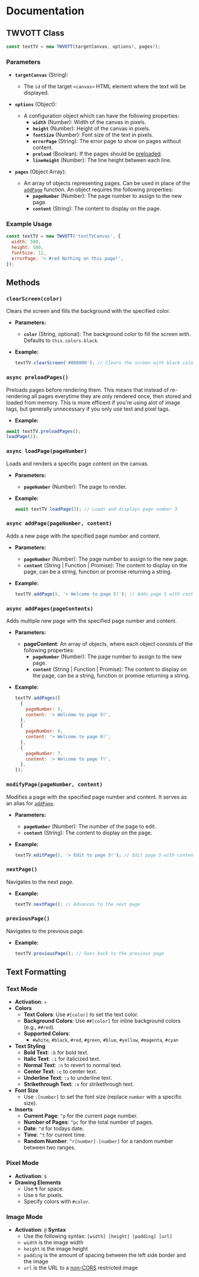 # Documentation

## TWVOTT Class

```javascript
const textTV = new TWVOTT(targetCanvas, options?, pages?);
```

### Parameters

- **`targetCanvas`** (String):

  - The `id` of the target `<canvas>` HTML element where the text will be displayed.

- **`options`** (Object):
  - A configuration object which can have the following properties:
    - **`width`** (Number): Width of the canvas in pixels.
    - **`height`** (Number): Height of the canvas in pixels.
    - **`fontSize`** (Number): Font size of the text in pixels.
    - **`errorPage`** (String): The error page to show on pages without content.
    - **`preload`** (Boolean): If the pages should be [preloaded](#async-preloadpages).
    - **`lineHeight`** (Number): The line height between each line.
- **`pages`** (Object Array):
  - An array of objects representing pages. Can be used in place of the [`addPage`](#addpagepagenumber-content) function. An object requires the following properties:
    - **`pageNumber`** (Number): The page number to assign to the new page.
    - **`content`** (String): The content to display on the page.

### Example Usage

```javascript
const textTV = new TWVOTT('textTVCanvas', {
  width: 500,
  height: 500,
  fontSize: 12,
  errorPage: '> #red Nothing on this page!',
});
```

## Methods

### `clearScreen(color)`

Clears the screen and fills the background with the specified color.

- **Parameters:**

  - **`color`** (String, optional): The background color to fill the screen with. Defaults to `this.colors.black`.

- **Example:**

  ```javascript
  textTV.clearScreen('#000000'); // Clears the screen with black color
  ```

### `async preloadPages()`

Preloads pages before rendering them. This means that instead of re-rendering all pages everytime they are only rendered
once, then stored and loaded from memory. This is more efficent if you're using alot of image tags, but generally unnecessary if you
only use text and pixel tags.

- **Example:**

```javascript
await textTV.preloadPages();
loadPage(1);
```

### `async loadPage(pageNumber)`

Loads and renders a specific page content on the canvas.

- **Parameters:**

  - **`pageNumber`** (Number): The page to render.

- **Example:**

  ```javascript
  await textTV.loadPage(3); // Loads and displays page number 3
  ```

### `async addPage(pageNumber, content)`

Adds a new page with the specified page number and content.

- **Parameters:**

  - **`pageNumber`** (Number): The page number to assign to the new page.
  - **`content`** (String | Function | Promise): The content to display on the page, can be a string, function or promise returning a string.

- **Example:**

  ```javascript
  textTV.addPage(5, '> Welcome to page 5!'); // Adds page 5 with content
  ```

### `async addPages(pageContents)`

Adds multiple new page with the specified page number and content.

- **Parameters:**

  - **pageContent**: An array of objects, where each object consists of the following properties:
    - **`pageNumber`** (Number): The page number to assign to the new page.
    - **`content`** (String | Function | Promise): The content to display on the page, can be a string, function or promise returning a string.

- **Example:**

  ```javascript
  textTV.addPages([
    {
      pageNumber: 5,
      content: '> Welcome to page 5!',
    },
    {
      pageNumber: 6,
      content: '> Welcome to page 6!',
    },
    {
      pageNumber: 7,
      content: '> Welcome to page 7!',
    },
  ]);
  ```

### `modifyPage(pageNumber, content)`

Modifies a page with the specified page number and content. It serves as an alias for [`addPage`](#addpagepagenumber-content).

- **Parameters:**

  - **`pageNumber`** (Number): The number of the page to edit.
  - **`content`** (String): The content to display on the page.

- **Example:**

  ```javascript
  textTV.editPage(5, '> Edit to page 5!'); // Edit page 5 with content
  ```

### `nextPage()`

Navigates to the next page.

- **Example:**

  ```javascript
  textTV.nextPage(); // Advances to the next page
  ```

### `previousPage()`

Navigates to the previous page.

- **Example:**

  ```javascript
  textTV.previousPage(); // Goes back to the previous page
  ```

## Text Formatting

### **Text Mode**

- **Activation**: `>`
- **Colors**
  - **Text Colors**: Use `#[color]` to set the text color.
  - **Background Colors**: Use `##[color]` for inline background colors (e.g., `##red`).
  - **Supported Colors**:
    - `#white`, `#black`, `#red`, `#green`, `#blue`, `#yellow`, `#magenta`, `#cyan`
- **Text Styling**
  - **Bold Text**: `:b` for bold text.
  - **Italic Text**: `:i` for italicized text.
  - **Normal Text**: `:n` to revert to normal text.
  - **Center Text**: `:c` to center text.
  - **Underline Text**: `:u` to underline text.
  - **Strikethrough Text**: `:x` for strikethrough text.
- **Font Size**
  - Use `:[number]` to set the font size (replace `number` with a specific size).
- **Inserts**
  - **Current Page**: `^p` for the current page number.
  - **Number of Pages**: `^pc` for the total number of pages.
  - **Date**: `^d` for todays date.
  - **Time**: `^t` for current time.
  - **Random Number**: `^r[number]-[number]` for a random number between two ranges.

### **Pixel Mode**

- **Activation**: `$`
- **Drawing Elements**
  - Use `¶` for space.
  - Use `0` for pixels.
  - Specify colors with `#color`.

### **Image Mode**

- **Activation**: `@`
  **Syntax**
  - Use the following syntax: `[width] [height] [padding] [url]`
  - `width` is the image width
  - `height` is the image height
  - `padding` is the amount of spacing between the left side border and the image
  - `url` is the URL to a [non-CORS](https://developer.mozilla.org/en-US/docs/Web/HTTP/CORS) restricted image
